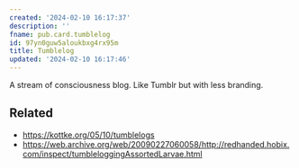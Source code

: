 ```yaml
---
created: '2024-02-10 16:17:37'
description: ''
fname: pub.card.tumblelog
id: 97yn0guw5aloukbxg4rx95m
title: Tumblelog
updated: '2024-02-10 16:17:46'
---
```


A stream of consciousness blog. Like Tumblr but with less branding.

## Related

- <https://kottke.org/05/10/tumblelogs>
- <https://web.archive.org/web/20090227060058/http://redhanded.hobix.com/inspect/tumbleloggingAssortedLarvae.html>